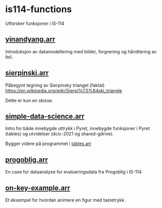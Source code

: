 # is114-functions
Utforsker funksjoner i IS-114

## [yinandyang.arr](yinandyang.arr)
Introduksjon av datamodellering med bilder, forgrening og håndtering av feil.

## [sierpinski.arr](sierpinski.arr)
Påbegynt tegning av Sierpinsky triangel (faktal) https://en.wikipedia.org/wiki/Sierpi%C5%84ski_triangle

Dette er kun en skisse.

## [simple-data-science.arr](simple-data-science.arr)
Intro for både innebygde uttrykk i Pyret, innebygde funksjoner i Pyret (tables) og utvidelser (dcic-2021 og shared-gdrive).

Bygger videre på programmet i [tables.arr](tables.arr)

## [progoblig.arr](progoblig.arr)
En case for dataanalyse for evalueringsdata fra Progoblig i IS-114. 

## [on-key-example.arr](on-key-example.arr)
Et eksempel for hvordan animere en figur med tastetrykk. 
